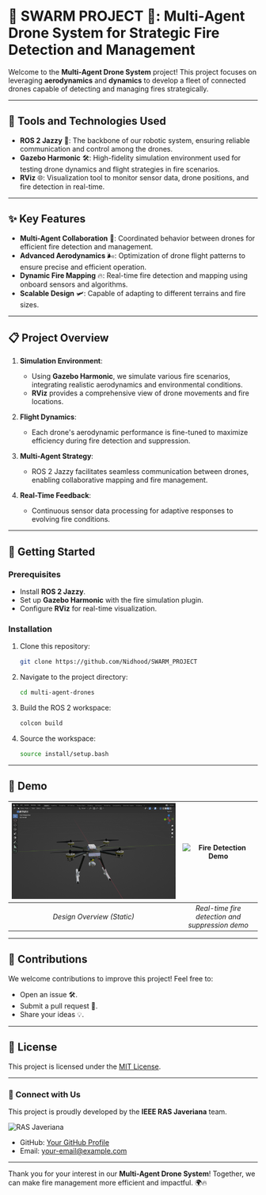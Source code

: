 # 🐝 SWARM PROJECT 🐝: Multi-Agent Drone System for Strategic Fire Detection and Management 

Welcome to the **Multi-Agent Drone System** project! This project focuses on leveraging **aerodynamics** and **dynamics** to develop a fleet of connected drones capable of detecting and managing fires strategically. 

---

## 🔧 Tools and Technologies Used

- **ROS 2 Jazzy** 🐢: The backbone of our robotic system, ensuring reliable communication and control among the drones.
- **Gazebo Harmonic** 🛠️: High-fidelity simulation environment used for testing drone dynamics and flight strategies in fire scenarios.
- **RViz** 🌐: Visualization tool to monitor sensor data, drone positions, and fire detection in real-time.

---

## ✨ Key Features

- **Multi-Agent Collaboration** 🤝: Coordinated behavior between drones for efficient fire detection and management.
- **Advanced Aerodynamics** 🌬️: Optimization of drone flight patterns to ensure precise and efficient operation.
- **Dynamic Fire Mapping** 🔥: Real-time fire detection and mapping using onboard sensors and algorithms.
- **Scalable Design** 🛩️: Capable of adapting to different terrains and fire sizes.

---

## 📋 Project Overview

1. **Simulation Environment**: 
   - Using **Gazebo Harmonic**, we simulate various fire scenarios, integrating realistic aerodynamics and environmental conditions.
   - **RViz** provides a comprehensive view of drone movements and fire locations.

2. **Flight Dynamics**: 
   - Each drone's aerodynamic performance is fine-tuned to maximize efficiency during fire detection and suppression.

3. **Multi-Agent Strategy**:
   - ROS 2 Jazzy facilitates seamless communication between drones, enabling collaborative mapping and fire management.

4. **Real-Time Feedback**:
   - Continuous sensor data processing for adaptive responses to evolving fire conditions.

---

## 🚀 Getting Started

### Prerequisites

- Install **ROS 2 Jazzy**.
- Set up **Gazebo Harmonic** with the fire simulation plugin.
- Configure **RViz** for real-time visualization.

### Installation

1. Clone this repository:
   ```bash
   git clone https://github.com/Nidhood/SWARM_PROJECT
   ```
2. Navigate to the project directory:
   ```bash
   cd multi-agent-drones
   ```
3. Build the ROS 2 workspace:
   ```bash
   colcon build
   ```
4. Source the workspace:
   ```bash
   source install/setup.bash
   ```

---

## 🎥 Demo

| ![Simulation Overview](https://github.com/Nidhood/SWARM_PROJECT/blob/main/img/blender-view.png) | ![Fire Detection Demo](https://github.com/Nidhood/SWARM_PROJECT/blob/main/img/model-view.gif) |
|:-----------------------------------------------------------------------------------------------:|:--------------------------------------------------------------------------------------------:|
|                                   *Design Overview (Static)*                                    | *Real-time fire detection and suppression demo*                                              |


---

## 🤝 Contributions

We welcome contributions to improve this project! Feel free to:
- Open an issue 🛠️.
- Submit a pull request 🚀.
- Share your ideas 💡.

---

## 📜 License

This project is licensed under the [MIT License](LICENSE).

---

### 🔗 Connect with Us

This project is proudly developed by the **IEEE RAS Javeriana** team. 

![RAS Javeriana](https://raw.githubusercontent.com/Nidhood/SWARN_PROJECT/main/img/RASJaveriana.png)
- GitHub: [Your GitHub Profile](https://github.com/your-profile)  
- Email: [your-email@example.com](mailto:your-email@example.com)

---

Thank you for your interest in our **Multi-Agent Drone System**! Together, we can make fire management more efficient and impactful. 🌍🔥

